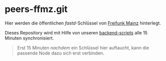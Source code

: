 # peers-ffmz.git

Hier werden die öffentlichen *fastd*-Schlüssel von [Freifunk Mainz]("http://zniam.freifunk.net/") hinterlegt.

Dieses Repository wird mit Hilfe von unseren [backend-scripts]("https://github.com/freifunk-mwu/backend-scripts.git") alle 15 Minuten synchronisiert.

> Erst 15 Minuten *nachdem* ein Schlüssel hier auftaucht, kann die passende Node dazu sich erst verbinden.

